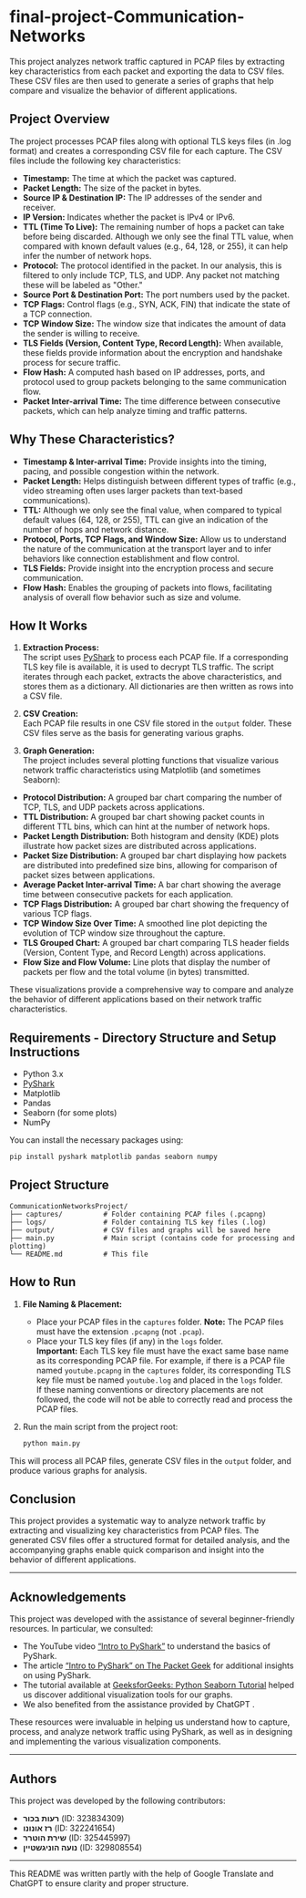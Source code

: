 # final-project-Communication-Networks

This project analyzes network traffic captured in PCAP files by extracting key characteristics from each packet and exporting the data to CSV files. These CSV files are then used to generate a series of graphs that help compare and visualize the behavior of different applications.

## Project Overview

The project processes PCAP files along with optional TLS keys files (in .log format) and creates a corresponding CSV file for each capture. The CSV files include the following key characteristics:

- **Timestamp:** The time at which the packet was captured.
- **Packet Length:** The size of the packet in bytes.
- **Source IP & Destination IP:** The IP addresses of the sender and receiver.
- **IP Version:** Indicates whether the packet is IPv4 or IPv6.
- **TTL (Time To Live):** The remaining number of hops a packet can take before being discarded. Although we only see the final TTL value, when compared with known default values (e.g., 64, 128, or 255), it can help infer the number of network hops.
- **Protocol:** The protocol identified in the packet. In our analysis, this is filtered to only include TCP, TLS, and UDP. Any packet not matching these will be labeled as "Other."
- **Source Port & Destination Port:** The port numbers used by the packet.
- **TCP Flags:** Control flags (e.g., SYN, ACK, FIN) that indicate the state of a TCP connection.
- **TCP Window Size:** The window size that indicates the amount of data the sender is willing to receive.
- **TLS Fields (Version, Content Type, Record Length):** When available, these fields provide information about the encryption and handshake process for secure traffic.
- **Flow Hash:** A computed hash based on IP addresses, ports, and protocol used to group packets belonging to the same communication flow.
- **Packet Inter-arrival Time:** The time difference between consecutive packets, which can help analyze timing and traffic patterns.

## Why These Characteristics?

- **Timestamp & Inter-arrival Time:** Provide insights into the timing, pacing, and possible congestion within the network.
- **Packet Length:** Helps distinguish between different types of traffic (e.g., video streaming often uses larger packets than text-based communications).
- **TTL:** Although we only see the final value, when compared to typical default values (64, 128, or 255), TTL can give an indication of the number of hops and network distance.
- **Protocol, Ports, TCP Flags, and Window Size:** Allow us to understand the nature of the communication at the transport layer and to infer behaviors like connection establishment and flow control.
- **TLS Fields:** Provide insight into the encryption process and secure communication.
- **Flow Hash:** Enables the grouping of packets into flows, facilitating analysis of overall flow behavior such as size and volume.
  
## How It Works

1. **Extraction Process:**  
   The script uses [PyShark](https://github.com/KimiNewt/pyshark) to process each PCAP file. If a corresponding TLS key file is available, it is used to decrypt TLS traffic. The script iterates through each packet, extracts the above characteristics, and stores them as a dictionary. All dictionaries are then written as rows into a CSV file.

2. **CSV Creation:**  
   Each PCAP file results in one CSV file stored in the `output` folder. These CSV files serve as the basis for generating various graphs.

3. **Graph Generation:**  
The project includes several plotting functions that visualize various network traffic characteristics using Matplotlib (and sometimes Seaborn):

- **Protocol Distribution:** A grouped bar chart comparing the number of TCP, TLS, and UDP packets across applications.
- **TTL Distribution:** A grouped bar chart showing packet counts in different TTL bins, which can hint at the number of network hops.
- **Packet Length Distribution:** Both histogram and density (KDE) plots illustrate how packet sizes are distributed across applications.
- **Packet Size Distribution:** A grouped bar chart displaying how packets are distributed into predefined size bins, allowing for comparison of packet sizes between applications.
- **Average Packet Inter-arrival Time:** A bar chart showing the average time between consecutive packets for each application.
- **TCP Flags Distribution:** A grouped bar chart showing the frequency of various TCP flags.
- **TCP Window Size Over Time:** A smoothed line plot depicting the evolution of TCP window size throughout the capture.
- **TLS Grouped Chart:** A grouped bar chart comparing TLS header fields (Version, Content Type, and Record Length) across applications.
- **Flow Size and Flow Volume:** Line plots that display the number of packets per flow and the total volume (in bytes) transmitted.

These visualizations provide a comprehensive way to compare and analyze the behavior of different applications based on their network traffic characteristics.
## Requirements - Directory Structure and Setup Instructions

- Python 3.x
- [PyShark](https://github.com/KimiNewt/pyshark)
- Matplotlib
- Pandas
- Seaborn (for some plots)
- NumPy

You can install the necessary packages using:

```bash
pip install pyshark matplotlib pandas seaborn numpy
```

## Project Structure

```
CommunicationNetworksProject/
├── captures/          # Folder containing PCAP files (.pcapng)
├── logs/              # Folder containing TLS key files (.log)
├── output/            # CSV files and graphs will be saved here
├── main.py            # Main script (contains code for processing and plotting)
└── README.md          # This file
```

## How to Run

1. **File Naming & Placement:**  
   - Place your PCAP files in the `captures` folder. **Note:** The PCAP files must have the extension `.pcapng` (not `.pcap`).
   - Place your TLS key files (if any) in the `logs` folder.  
   **Important:** Each TLS key file must have the exact same base name as its corresponding PCAP file. For example, if there is a PCAP file named `youtube.pcapng` in the `captures` folder, its corresponding TLS key file must be named `youtube.log` and placed in the `logs` folder.  
   If these naming conventions or directory placements are not followed, the code will not be able to correctly read and process the PCAP files.


2. Run the main script from the project root:

   ```bash
   python main.py
   ```

This will process all PCAP files, generate CSV files in the `output` folder, and produce various graphs for analysis.

## Conclusion

This project provides a systematic way to analyze network traffic by extracting and visualizing key characteristics from PCAP files. The generated CSV files offer a structured format for detailed analysis, and the accompanying graphs enable quick comparison and insight into the behavior of different applications.

---

## Acknowledgements

This project was developed with the assistance of several beginner-friendly resources. In particular, we consulted:

- The YouTube video [“Intro to PyShark”](https://www.youtube.com/watch?v=8G0XIQPJszs) to understand the basics of PyShark.
- The article [“Intro to PyShark” on The Packet Geek](https://thepacketgeek.com/pyshark/intro-to-pyshark/) for additional insights on using PyShark.
- The tutorial available at [GeeksforGeeks: Python Seaborn Tutorial](https://www.geeksforgeeks.org/python-seaborn-tutorial/) helped us discover additional visualization tools for our graphs.
- We also benefited from the assistance provided by ChatGPT .

These resources were invaluable in helping us understand how to capture, process, and analyze network traffic using PyShark, as well as in designing and implementing the various visualization components.

---


## Authors

This project was developed by the following contributors:

- **רעות בכור** (ID: 323834309)
- **רז אונונו** (ID: 322241654)
- **שירת הוטרר** (ID: 325445997)
- **נועה הוניגשטיין** (ID: 329808554)


---

This README was written partly with the help of Google Translate and ChatGPT to ensure clarity and proper structure.

